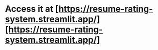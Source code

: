 # Access it at [https://resume-rating-system.streamlit.app/][https://resume-rating-system.streamlit.app/] 
